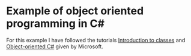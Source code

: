 # Example of object oriented programming in C\#

For this example I have followed the tutorials [Introduction to classes](https://learn.microsoft.com/en-us/dotnet/csharp/fundamentals/tutorials/classes) and [Object-oriented C#](https://learn.microsoft.com/en-us/dotnet/csharp/fundamentals/tutorials/oop) given by Microsoft.
